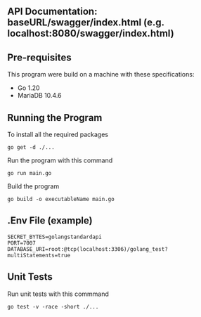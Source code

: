 ## API Documentation: baseURL/swagger/index.html (e.g. localhost:8080/swagger/index.html)
## Pre-requisites
This program were build on a machine with these specifications:
- Go 1.20
- MariaDB 10.4.6

## Running the Program
To install all the required packages
```
go get -d ./...
```
Run the program with this command
```
go run main.go
```
Build the program
```
go build -o executableName main.go
```
## .Env File (example)
```
SECRET_BYTES=golangstandardapi
PORT=7007
DATABASE_URI=root:@tcp(localhost:3306)/golang_test?multiStatements=true
```
## Unit Tests
Run unit tests with this commmand
```
go test -v -race -short ./...

```